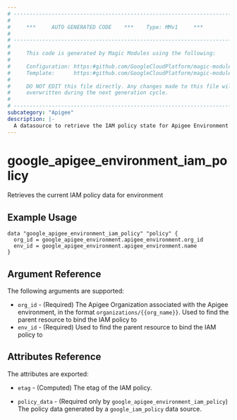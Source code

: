 ```yaml
---
# ----------------------------------------------------------------------------
#
#     ***     AUTO GENERATED CODE    ***    Type: MMv1     ***
#
# ----------------------------------------------------------------------------
#
#     This code is generated by Magic Modules using the following:
#
#     Configuration: https:#github.com/GoogleCloudPlatform/magic-modules/tree/main/mmv1/products/apigee/Environment.yaml
#     Template:      https:#github.com/GoogleCloudPlatform/magic-modules/tree/main/mmv1/templates/terraform/datasource_iam.html.markdown.tmpl
#
#     DO NOT EDIT this file directly. Any changes made to this file will be
#     overwritten during the next generation cycle.
#
# ----------------------------------------------------------------------------
subcategory: "Apigee"
description: |-
  A datasource to retrieve the IAM policy state for Apigee Environment
---
```



# google_apigee_environment_iam_policy

Retrieves the current IAM policy data for environment


## Example Usage


```hcl
data "google_apigee_environment_iam_policy" "policy" {
  org_id = google_apigee_environment.apigee_environment.org_id
  env_id = google_apigee_environment.apigee_environment.name
}
```

## Argument Reference

The following arguments are supported:

* `org_id` - (Required) The Apigee Organization associated with the Apigee environment,
in the format `organizations/{{org_name}}`.
 Used to find the parent resource to bind the IAM policy to
* `env_id` - (Required) Used to find the parent resource to bind the IAM policy to

## Attributes Reference

The attributes are exported:

* `etag` - (Computed) The etag of the IAM policy.

* `policy_data` - (Required only by `google_apigee_environment_iam_policy`) The policy data generated by
  a `google_iam_policy` data source.
